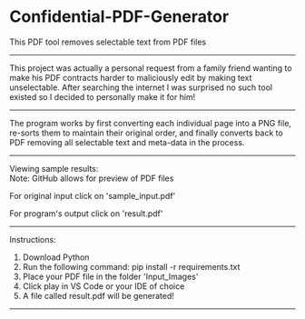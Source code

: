 # Confidential-PDF-Generator
This PDF tool removes selectable text from PDF files

----------------------------------------------------------------------------------------------------------------------------------------------------------------------------------------------------------------------------------------------------

This project was actually a personal request from a family friend wanting to make his PDF contracts harder to maliciously edit by making text unselectable. After searching the internet I was surprised no such tool existed so I decided to personally make it for him!

----------------------------------------------------------------------------------------------------------------------------------------------------------------------------------------------------------------------------------------------------

The program works by first converting each individual page into a PNG file, re-sorts them to maintain their original order, and finally converts back to PDF removing all selectable text and meta-data in the process.

----------------------------------------------------------------------------------------------------------------------------------------------------------------------------------------------------------------------------------------------------

Viewing sample results:  
Note: GitHub allows for preview of PDF files  

For original input click on 'sample_input.pdf'  

For program's output click on 'result.pdf'  

----------------------------------------------------------------------------------------------------------------------------------------------------------------------------------------------------------------------------------------------------

Instructions:  
  
1. Download Python
2. Run the following command:
   pip install -r requirements.txt
3. Place your PDF file in the folder 'Input_Images'
4. Click play in VS Code or your IDE of choice
5. A file called result.pdf will be generated!

----------------------------------------------------------------------------------------------------------------------------------------------------------------------------------------------------------------------------------------------------


